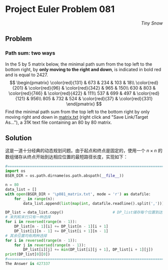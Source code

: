 # Project Euler	Problem 081

<p align="right"><i>Tiny Snow</i></p>



## Problem

### Path sum: two ways

In the 5 by 5 matrix below, the minimal path sum from the top left to the bottom right, by **only moving to the right and down**, is indicated in bold red and is equal to $2427$.
$$
\begin{pmatrix}
\color{red}{131} & 673 & 234 & 103 & 18\\
\color{red}{201} & \color{red}{96} & \color{red}{342} & 965 & 150\\
630 & 803 & \color{red}{746} & \color{red}{422} & 111\\
537 & 699 & 497 & \color{red}{121} & 956\\
805 & 732 & 524 & \color{red}{37} & \color{red}{331}
\end{pmatrix}
$$
Find the minimal path sum from the top left to the bottom right by only moving right and down in [matrix.txt](https://projecteuler.net/project/resources/p081_matrix.txt) (right click and "Save Link/Target As..."), a 31K text file containing an 80 by 80 matrix.



## Solution

这是一道十分经典的动态规划问题。由于起点和终点是固定的，使用一个 $n \times n$ 的数组储存从终点开始到达相应位置的最短路径长度，实现如下：

```python
#======================================================================================Solution
import os
BSER_DIR = os.path.dirname(os.path.abspath(__file__))

n = 80
data_list = []
with open(BSER_DIR + '\p081_matrix.txt', mode = 'r') as datafile:
    for _ in range(n):
        data_list.append(list(map(int, datafile.readline().split(','))))

DP_list = data_list.copy()                      # DP_list储存每个位置到达右下角的最短路径
# 末列和末行只有一种选择
for i in reversed(range(n - 1)):
    DP_list[n - 1][i] += DP_list[n - 1][i + 1]
    DP_list[i][n - 1] += DP_list[i + 1][n - 1]
# 其余位置均有两种选择
for i in reversed(range(n - 1)):
    for j in reversed(range(n - 1)):
        DP_list[i][j] += min(DP_list[i][j + 1], DP_list[i + 1][j])
print(DP_list[0][0])
#======================================================================================Answer
The Answer is 427337
```

